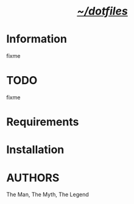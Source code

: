<h1 align="center"><i><u>~/dotfiles</u></i></h1>

# Information

fixme

# TODO

fixme

# Requirements

# Installation

# AUTHORS

The Man, The Myth, The Legend
